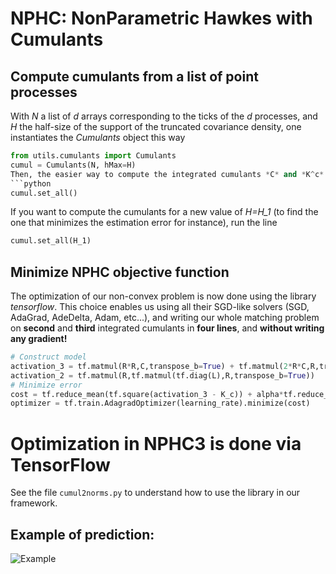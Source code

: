 # NPHC: NonParametric Hawkes with Cumulants
## Compute cumulants from a list of point processes

With *N* a list of *d* arrays corresponding to the ticks of the *d* processes, and *H* the half-size of the support of the truncated covariance density, one instantiates the *Cumulants* object this way
```python
from utils.cumulants import Cumulants
cumul = Cumulants(N, hMax=H)
Then, the easier way to compute the integrated cumulants *C* and *K^c* is done via the following line.
```python
cumul.set_all()
```
If you want to compute the cumulants for a new value of *H=H_1* (to find the one that minimizes the estimation error for instance), run the line
```python
cumul.set_all(H_1)
```

## Minimize NPHC objective function

The optimization of our non-convex problem is now done using the library *tensorflow*.
This choice enables us using all their SGD-like solvers (SGD, AdaGrad, AdeDelta, Adam, etc...), and writing our whole matching problem on **second** and **third** integrated cumulants in **four lines**, and **without writing any gradient!**
```python
# Construct model
activation_3 = tf.matmul(R*R,C,transpose_b=True) + tf.matmul(2*R*C,R,transpose_b=True) - tf.matmul(2*R*R,tf.matmul(tf.diag(L),R,transpose_b=True))
activation_2 = tf.matmul(R,tf.matmul(tf.diag(L),R,transpose_b=True))
# Minimize error
cost = tf.reduce_mean(tf.square(activation_3 - K_c)) + alpha*tf.reduce_mean(tf.square(activation_2 - C))
optimizer = tf.train.AdagradOptimizer(learning_rate).minimize(cost)
```

# Optimization in NPHC3 is done via TensorFlow

See the file ```cumul2norms.py``` to understand how to use the library in our framework.

## Example of prediction:

![Example](http://i.imgur.com/44M8qct.png?1)
